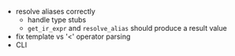 - resolve aliases correctly
  - handle type stubs
  - `get_ir_expr` and `resolve_alias` should produce a result value
- fix template vs '<' operator parsing
- CLI
